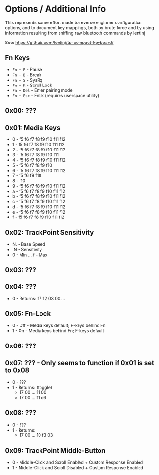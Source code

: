 # Options / Additional Info
This represents some effort made to reverse enginner configuration options, and
to document key mappings, both by brute force and by using information
resulting from sniffing raw bluetooth commands by lentinj

See: https://github.com/lentinj/tp-compact-keyboard/

## Fn Keys
- `Fn + P` - Pause
- `Fn + B` - Break
- `Fn + S` - SysRq
- `Fn + K` - Scroll Lock
- `Fn + Del` - Enter pairing mode
- `Fn + Esc` - FnLk (requires userspace utility)

## 0x00: ???

## 0x01: Media Keys
- 0 - f5 f6 f7 f8 f9 f10 f11 f12
- 1 - f5 f6 f7 f8 f9 f10 f11 f12
- 2 - f5 f6 f7 f8 f9 f10 f11 f12
- 3 - f5 f6 f7 f8 f9 f10 f11
- 4 - f5 f6 f7 f8 f9 f10 f11 f12
- 5 - f5 f6 f7 f8 f9 f10
- 6 - f5 f6 f7 f8 f9 f10 f11 f12
- 7 - f5 f6       f9 f10
- 8 -                f10
- 9 - f5 f6 f7 f8 f9 f10 f11 f12
- a - f5 f6 f7 f8 f9 f10 f11 f12
- b - f5 f6 f7 f8 f9 f10 f11 f12
- c - f5 f6 f7 f8 f9 f10 f11 f12
- d - f5 f6 f7 f8 f9 f10 f11 f12
- e - f5 f6 f7 f8 f9 f10 f11 f12
- f - f5 f6 f7 f8 f9 f10 f11 f12

## 0x02: TrackPoint Sensitivity
- N. - Base Speed
- .N - Sensitivity
- 0 - Min
  ...
  f - Max

## 0x03: ???

## 0x04: ???
- 0 - Returns: 17 12 03 00 ...

## 0x05: Fn-Lock
- 0 - Off - Media keys default;   F-keys behind Fn
- 1 - On  - Media keys behind Fn; F-keys default

## 0x06: ???

## 0x07: ??? - Only seems to function if 0x01 is set to 0x08
- 0 - ???
- 1 - Returns: (toggle)
    - 17 00 ...
      11 00
    - 17 00 ...
      11 c6

## 0x08: ???
- 0 - ???
- 1 - Returns:
    - 17 00 ...
      10 f3 03

## 0x09: TrackPoint Middle-Button
- 0 - Middle-Click and Scroll Enabled  + Custom Response Enabled
- 1 - Middle-Click and Scroll Disabled + Custom Response Enabled
